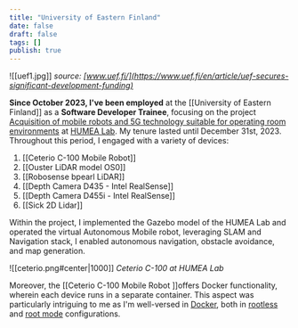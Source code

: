 ```yaml
---
title: "University of Eastern Finland"
date: false
draft: false
tags: []
publish: true
---
```


![[uef1.jpg]]
                            *source:  [www.uef.fi/](https://www.uef.fi/en/article/uef-secures-significant-development-funding)*



**Since October 2023, I've been employed** at the [[University of Eastern Finland]] as a **Software Developer Trainee**, focusing on the project [Acquisition of mobile robots and 5G technology suitable for operating room environments](https://uefconnect.uef.fi/tutkimusryhma/leikkaussaliymparistoon-soveltuvien-mobiilirobottien-ja-5g-teknologian-hankinta/) at [HUMEA Lab](https://sites.uef.fi/humea/humea-laboratory/). My tenure lasted until December 31st, 2023. Throughout this period, I engaged with a variety of devices:

1. [[Ceterio C-100 Mobile Robot]]
2. [[Ouster LiDAR model OS0]]
3. [[Robosense bpearl LiDAR]]
4. [[Depth Camera D435 - Intel RealSense]]
5. [[Depth Camera D455i - Intel RealSense]]
6. [[Sick 2D Lidar]]

Within the project, I implemented the Gazebo model of the HUMEA Lab and operated the virtual Autonomous Mobile robot, leveraging SLAM and Navigation stack, I enabled autonomous navigation, obstacle avoidance, and map generation.

![[ceterio.png#center|1000]]
*Ceterio C-100 at HUMEA Lab*

Moreover, the [[Ceterio C-100 Mobile Robot ]]offers Docker functionality, wherein each device runs in a separate container. This aspect was particularly intriguing to me as I'm well-versed in [Docker](https://www.docker.com/), both in [rootless](https://docs.docker.com/engine/security/rootless/) and [root mode](https://docs.docker.com/engine/install/) configurations.